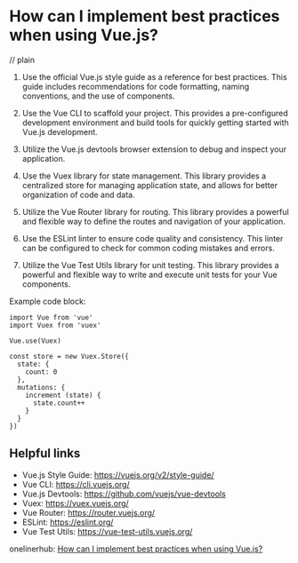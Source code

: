 # How can I implement best practices when using Vue.js?
// plain

1. Use the official Vue.js style guide as a reference for best practices. This guide includes recommendations for code formatting, naming conventions, and the use of components.

2. Use the Vue CLI to scaffold your project. This provides a pre-configured development environment and build tools for quickly getting started with Vue.js development.

3. Utilize the Vue.js devtools browser extension to debug and inspect your application.

4. Use the Vuex library for state management. This library provides a centralized store for managing application state, and allows for better organization of code and data.

5. Utilize the Vue Router library for routing. This library provides a powerful and flexible way to define the routes and navigation of your application.

6. Use the ESLint linter to ensure code quality and consistency. This linter can be configured to check for common coding mistakes and errors.

7. Utilize the Vue Test Utils library for unit testing. This library provides a powerful and flexible way to write and execute unit tests for your Vue components.

Example code block:
```
import Vue from 'vue'
import Vuex from 'vuex'

Vue.use(Vuex)

const store = new Vuex.Store({
  state: {
    count: 0
  },
  mutations: {
    increment (state) {
      state.count++
    }
  }
})
```

## Helpful links
- Vue.js Style Guide: https://vuejs.org/v2/style-guide/
- Vue CLI: https://cli.vuejs.org/
- Vue.js Devtools: https://github.com/vuejs/vue-devtools
- Vuex: https://vuex.vuejs.org/
- Vue Router: https://router.vuejs.org/
- ESLint: https://eslint.org/
- Vue Test Utils: https://vue-test-utils.vuejs.org/

onelinerhub: [How can I implement best practices when using Vue.js?](https://onelinerhub.com/vue.js/how-can-i-implement-best-practices-when-using-vue-js)